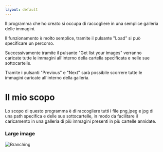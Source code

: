```yaml
---
layout: default
---
```


Il programma che ho creato si occupa di raccogliere in una semplice galleria delle immagini.

Il funzionamento è molto semplice, tramite il pulsante "Load" si può specificare un percorso.

Successivamente tramite il pulsante "Get list your images" verranno caricate tutte le immagini all'interno della cartella specificata e nelle sue sottocartelle.

Tramite i pulsanti "Previous" e "Next" sarà possibile scorrere tutte le immagini caricate all'interno della galleria.

# Il mio scopo

Lo scopo di questo programma è di raccogliere tutti i file png,jpeg e jpg di una path specifica e delle sue sottocartelle, in modo da facilitare il caricamento in una galleria di più immagini presenti in più cartelle annidate.


### Large image

![Branching](https://chirrathomas.github.io/images/esempio.png)
